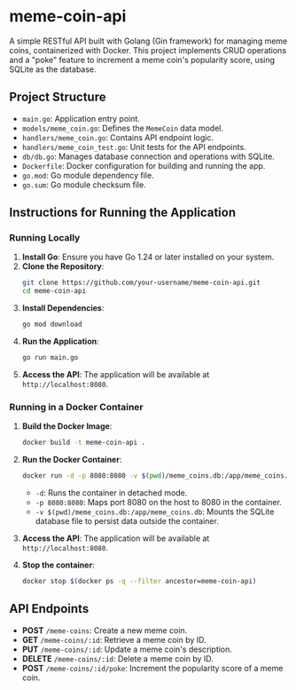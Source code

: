 # meme-coin-api
A simple RESTful API built with Golang (Gin framework) for managing meme coins, containerized with Docker. This project implements CRUD operations and a "poke" feature to increment a meme coin's popularity score, using SQLite as the database.

## Project Structure
- `main.go`: Application entry point.
- `models/meme_coin.go`: Defines the `MemeCoin` data model.
- `handlers/meme_coin.go`: Contains API endpoint logic.
- `handlers/meme_coin_test.go`: Unit tests for the API endpoints.
- `db/db.go`: Manages database connection and operations with SQLite.
- `Dockerfile`: Docker configuration for building and running the app.
- `go.mod`: Go module dependency file.
- `go.sum`: Go module checksum file.

## Instructions for Running the Application

### Running Locally
1. **Install Go**: Ensure you have Go 1.24 or later installed on your system.
2. **Clone the Repository**: 
    ```bash
    git clone https://github.com/your-username/meme-coin-api.git
    cd meme-coin-api
    ```
3. **Install Dependencies**:
    ```bash
    go mod download
    ```
4. **Run the Application**:
    ```bash
    go run main.go
    ```
5. **Access the API**: The application will be available at `http://localhost:8080`.

### Running in a Docker Container
1. **Build the Docker Image**:
    ```bash
    docker build -t meme-coin-api .
    ```
2. **Run the Docker Container**:
    ```bash
    docker run -d -p 8080:8080 -v $(pwd)/meme_coins.db:/app/meme_coins.db meme-coin-api
    ```
    - `-d`: Runs the container in detached mode.
    - `-p 8080:8080`: Maps port 8080 on the host to 8080 in the container.
    - `-v $(pwd)/meme_coins.db:/app/meme_coins.db`: Mounts the SQLite database file to persist data outside the container.

3. **Access the API**: The application will be available at `http://localhost:8080`.

4. **Stop the container**:
    ```bash
    docker stop $(docker ps -q --filter ancestor=meme-coin-api)
    ```

## API Endpoints
- **POST** `/meme-coins`: Create a new meme coin.
- **GET** `/meme-coins/:id`: Retrieve a meme coin by ID.
- **PUT** `/meme-coins/:id`: Update a meme coin's description.
- **DELETE** `/meme-coins/:id`: Delete a meme coin by ID.
- **POST** `/meme-coins/:id/poke`: Increment the popularity score of a meme coin.
